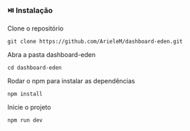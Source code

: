 ###  :play_or_pause_button: Instalação
Clone o repositório
```
git clone https://github.com/ArieleM/dashboard-eden.git
```
Abra a pasta dashboard-eden
```
cd dashboard-eden
```
Rodar o npm para instalar as dependências
```
npm install
```
Inicie o projeto 
```
npm run dev
```
